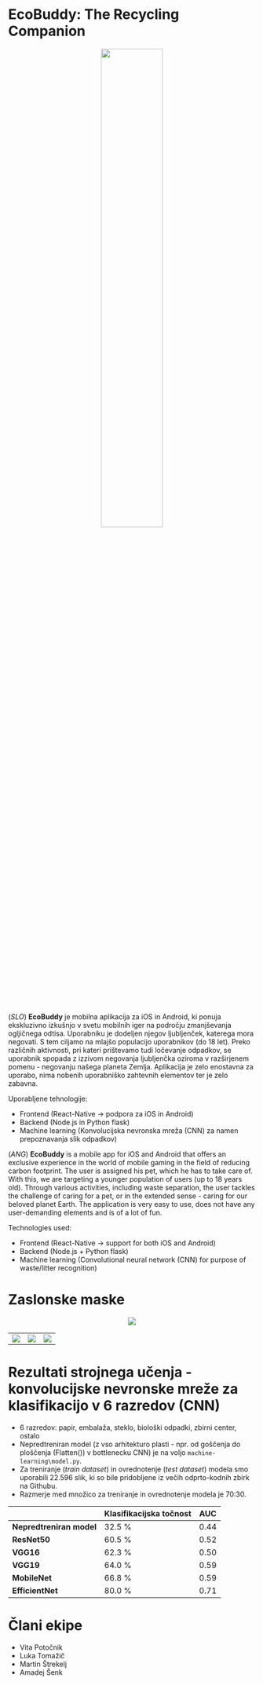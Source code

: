# EcoBuddy: The Recycling Companion

<p align="center" >
  <img width='50%' heigth='50%' src="https://github.com/BestHack-poggers/besthack-2023/blob/master/images/Character-green_Idle.gif" />
</p>

(*SLO*)
**EcoBuddy** je mobilna aplikacija za iOS in Android, ki ponuja ekskluzivno izkušnjo v svetu mobilnih iger na področju zmanjševanja ogljičnega odtisa. Uporabniku je dodeljen njegov ljubljenček, katerega mora negovati. S tem ciljamo na mlajšo populacijo uporabnikov (do 18 let). Preko različnih aktivnosti, pri kateri prištevamo tudi ločevanje odpadkov, se uporabnik spopada z izzivom negovanja ljubljenčka oziroma v razširjenem pomenu - negovanju našega planeta Zemlja. Aplikacija je zelo enostavna za uporabo, nima nobenih uporabniško zahtevnih elementov ter je zelo zabavna.

Uporabljene tehnologije:
- Frontend (React-Native -> podpora za iOS in Android)
- Backend (Node.js in Python flask)
- Machine learning (Konvolucijska nevronska mreža (CNN) za namen prepoznavanja slik odpadkov)

(*ANG*)
**EcoBuddy** is a mobile app for iOS and Android that offers an exclusive experience in the world of mobile gaming in the field of reducing carbon footprint. The user is assigned his pet, which he has to take care of. With this, we are targeting a younger population of users (up to 18 years old). Through various activities, including waste separation, the user tackles the challenge of caring for a pet, or in the extended sense - caring for our beloved planet Earth. The application is very easy to use, does not have any user-demanding elements and is of a lot of fun.

Technologies used:
- Frontend (React-Native -> support for both iOS and Android)
- Backend (Node.js + Python flask)
- Machine learning (Convolutional neural network (CNN) for purpose of waste/litter recognition)

# Zaslonske maske
<p align="center" >
  <img src="https://github.com/BestHack-poggers/besthack-2023/blob/master/images/Character-customization.png" />
</p>
<table>
  <tr>
    <td><img src="https://github.com/BestHack-poggers/besthack-2023/blob/master/images/Character-green_Idle.gif" /></td>
    <td><img src="https://github.com/BestHack-poggers/besthack-2023/blob/master/images/Character-green_Idle.gif" /></td>
    <td><img src="https://github.com/BestHack-poggers/besthack-2023/blob/master/images/Character-green_Idle.gif" /></td>
  </tr>
</table>

# Rezultati strojnega učenja - konvolucijske nevronske mreže za klasifikacijo v 6 razredov (CNN)

* 6 razredov: papir, embalaža, steklo, biološki odpadki, zbirni center, ostalo
* Nepredtreniran model (z vso arhitekturo plasti - npr. od goščenja do ploščenja (Flatten()) v bottlenecku CNN) je na voljo ```machine-learning\model.py```.
* Za treniranje (*train dataset*) in ovrednotenje (*test dataset*) modela smo uporabili 22.596 slik, ki so bile pridobljene iz večih odprto-kodnih zbirk na Githubu.
* Razmerje med množico za treniranje in ovrednotenje modela je 70:30.

|  | Klasifikacijska točnost | AUC |
| ---------------|----------------|-----------------|
| **Nepredtreniran model** | 32.5 % | 0.44  |
| **ResNet50** | 60.5 % | 0.52  |
| **VGG16** | 62.3 % | 0.50 |
| **VGG19** | 64.0 % | 0.59  |
| **MobileNet** | 66.8 % | 0.59  |
| **EfficientNet** | 80.0 % | 0.71  |

# Člani ekipe

* Vita Potočnik
* Luka Tomažič
* Martin  Štrekelj
* Amadej Šenk
